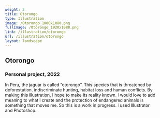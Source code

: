 ```yaml
---
weight: 2
title: Otorongo
type: Illustration
image: /Otorongo_1080x1080.png
fullImage: /Otorongo_1920x1080.png
link: /illustration/otorongo
url: /illustration/otorongo
layout: landscape
---
```


## Otorongo

### Personal project, 2022

In Peru, the jaguar is called “otorongo”. This species that is threatened by deforestation, indiscriminate hunting, habitat loss and human conflicts. By making this illustration, I hope to make its reality known. I would love to add meaning to what I create and the protection of endangered animals is something that moves me. So this is a work in progress. I used Illustrator and Photoshop.
